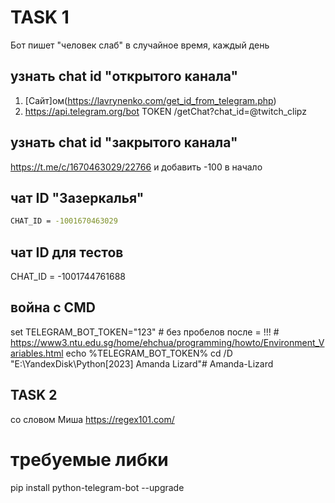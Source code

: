 <!-- https://gitflic.ru/project/ilovetiktiok/amanda-lizard -->
<!-- https://github.com/gitalexhubuser/Amanda-Lizard -->

# TASK 1
Бот пишет "человек слаб" в случайное время, каждый день

## узнать chat id "открытого канала"
1) [Сайт]ом(https://lavrynenko.com/get_id_from_telegram.php)
2) https://api.telegram.org/bot TOKEN /getChat?chat_id=@twitch_clipz

## узнать chat id "закрытого канала"
https://t.me/c/1670463029/22766 и добавить -100 в начало
<!-- скопировать ссылку на пост и прибавить 100 в начало -->
<!-- 1670463029 -->
<!-- -100 1670463029 -->

## чат ID "Зазеркалья"
```sh
CHAT_ID = -1001670463029
```

## чат ID для тестов
CHAT_ID = -1001744761688

## война с CMD
set TELEGRAM_BOT_TOKEN="123" # без пробелов после = !!! # https://www3.ntu.edu.sg/home/ehchua/programming/howto/Environment_Variables.html
echo %TELEGRAM_BOT_TOKEN%
cd /D "E:\YandexDisk\Python\[2023] Amanda Lizard\"# Amanda-Lizard


## TASK 2
<!-- модифицируй бота следующим образом:  -->
<!-- бот отлавливает все сообщения в этом чате  -->
со словом Миша  https://regex101.com/
<!-- и пишет в ответ отправителю  -->
<!-- "но я не Миша"@ -->

# требуемые либки
pip install python-telegram-bot --upgrade